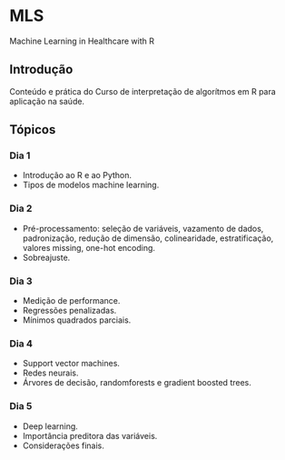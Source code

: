# MLS
Machine Learning in Healthcare with R

## Introdução
Conteúdo e prática do Curso de interpretação de algorítmos em R para aplicação na saúde.

## Tópicos

### Dia 1
- Introdução ao R e ao Python.
- Tipos de modelos machine learning.

### Dia 2 
- Pré-processamento: seleção de variáveis, vazamento de dados, padronização, redução de dimensão, colinearidade, estratificação, valores missing, one-hot encoding.
- Sobreajuste.

### Dia 3
- Medição de performance.
- Regressões penalizadas.
- Mínimos quadrados parciais.

### Dia 4
- Support vector machines.
- Redes neurais.
- Árvores de decisão, randomforests e gradient boosted trees.

### Dia 5
- Deep learning.
- Importância preditora das variáveis.
- Considerações finais. 

